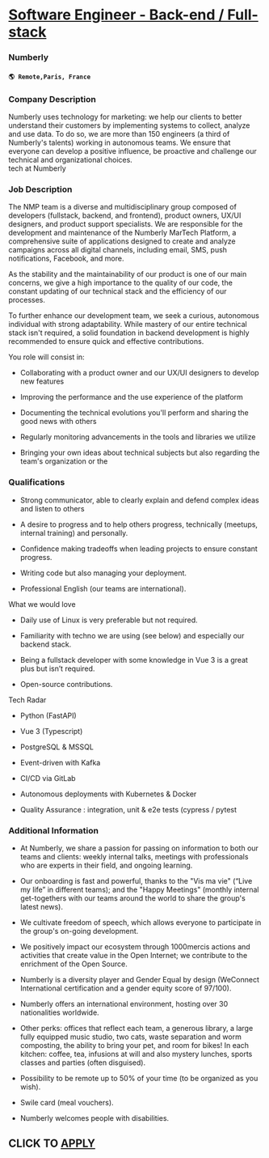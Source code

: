 # [Software Engineer - Back-end / Full-stack](https://www.remotewlb.com/apply/software-engineer-back-end-full-stack-97821)  
### Numberly  
#### `🌎 Remote,Paris, France`  

### **Company Description**

Numberly uses technology for marketing: we help our clients to better understand their customers by implementing systems to collect, analyze and use data. To do so, we are more than 150 engineers (a third of Numberly's talents) working in autonomous teams. We ensure that everyone can develop a positive influence, be proactive and challenge our technical and organizational choices.  
tech at Numberly

###  **Job Description**

The NMP team is a diverse and multidisciplinary group composed of developers (fullstack, backend, and frontend), product owners, UX/UI designers, and product support specialists. We are responsible for the development and maintenance of the Numberly MarTech Platform, a comprehensive suite of applications designed to create and analyze campaigns across all digital channels, including email, SMS, push notifications, Facebook, and more.

As the stability and the maintainability of our product is one of our main concerns, we give a high importance to the quality of our code, the constant updating of our technical stack and the efficiency of our processes.

To further enhance our development team, we seek a curious, autonomous individual with strong adaptability. While mastery of our entire technical stack isn't required, a solid foundation in backend development is highly recommended to ensure quick and effective contributions.

You role will consist in:

  * Collaborating with a product owner and our UX/UI designers to develop new features

  * Improving the performance and the use experience of the platform

  * Documenting the technical evolutions you'll perform and sharing the good news with others

  * Regularly monitoring advancements in the tools and libraries we utilize

  * Bringing your own ideas about technical subjects but also regarding the team's organization or the

###  **Qualifications**

  * Strong communicator, able to clearly explain and defend complex ideas and listen to others

  * A desire to progress and to help others progress, technically (meetups, internal training) and personally.

  * Confidence making tradeoffs when leading projects to ensure constant progress.

  * Writing code but also managing your deployment.

  * Professional English (our teams are international).

What we would love

  * Daily use of Linux is very preferable but not required.

  * Familiarity with techno we are using (see below) and especially our backend stack.

  * Being a fullstack developer with some knowledge in Vue 3 is a great plus but isn’t required.

  * Open-source contributions.

Tech Radar

  * Python (FastAPI) 

  * Vue 3 (Typescript)

  * PostgreSQL & MSSQL

  * Event-driven with Kafka

  * CI/CD via GitLab

  * Autonomous deployments with Kubernetes & Docker

  * Quality Assurance : integration, unit & e2e tests (cypress / pytest

###  **Additional Information**

  * At Numberly, we share a passion for passing on information to both our teams and clients: weekly internal talks, meetings with professionals who are experts in their field, and ongoing learning.

  * Our onboarding is fast and powerful, thanks to the "Vis ma vie" (“Live my life” in different teams); and the "Happy Meetings" (monthly internal get-togethers with our teams around the world to share the group's latest news).

  * We cultivate freedom of speech, which allows everyone to participate in the group's on-going development.

  * We positively impact our ecosystem through 1000mercis actions and activities that create value in the Open Internet; we contribute to the enrichment of the Open Source.

  * Numberly is a diversity player and Gender Equal by design (WeConnect International certification and a gender equity score of 97/100).

  * Numberly offers an international environment, hosting over 30 nationalities worldwide.

  * Other perks: offices that reflect each team, a generous library, a large fully equipped music studio, two cats, waste separation and worm composting, the ability to bring your pet, and room for bikes! In each kitchen: coffee, tea, infusions at will and also mystery lunches, sports classes and parties (often disguised).

  * Possibility to be remote up to 50% of your time (to be organized as you wish).

  * Swile card (meal vouchers).

  * Numberly welcomes people with disabilities.

  
## CLICK TO [APPLY](https://www.remotewlb.com/apply/software-engineer-back-end-full-stack-97821)

